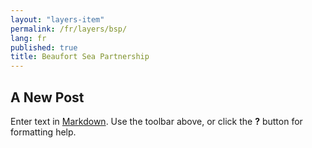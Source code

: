 ```yaml
---
layout: "layers-item"
permalink: /fr/layers/bsp/
lang: fr
published: true
title: Beaufort Sea Partnership
---
```

## A New Post

Enter text in [Markdown](http://daringfireball.net/projects/markdown/). Use the toolbar above, or click the **?** button for formatting help.
